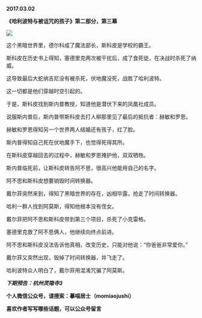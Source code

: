 
          
**2017.03.02**

**《哈利波特与被诅咒的孩子》第二部分，第三幕**

![](http://imglf.nosdn.127.net/img/LzBSaFYvd01NZHlXR0svc1VjbmdXTVlFTHNnNURCeHh1SEdjYnIvY1ZHZz0.jpg)


这个黑暗世界里，德尔科成了魔法部长，斯科皮是学校的霸王。

斯科皮在历史书上得知，塞德里克两次被干扰后，成了食死徒，在决战时杀死了纳威。

这导致最后大蛇纳吉尼没有被杀死，伏地魔没死，战胜了哈利波特。

这一切都是他们穿越时空引起的。

于是，斯科皮找到斯内普教授，知道他是潜伏下来的凤凰社成员。

说服斯内普后，斯内普带斯科皮去打人柳那里见了最后的抵抗者：赫敏和罗恩。

赫敏和罗恩得知另一个世界两人结婚还有孩子，红了脸。

斯内普得知自己死在伏地魔手下，也觉得死得其所。

在斯科皮穿越回去的过程中，赫敏和罗恩掩护他，双双牺牲。

斯内普临死前，让斯科皮转告阿不思，很高兴他能用自己的名字。

阿不思和斯科皮想要销毁时间转换器。

戴尔菲突然来到，得知了黑暗世界的存在，凶相毕露，抢走了时间转换器。

哈利一群人找到阿莫斯，得知他根本没有侄女。

戴尔菲把阿不思和斯科皮带到第三个项目，杀死了小克雷格。

塞德里克救了阿不思俩人，他继续向终点前进。

阿不思和斯科皮没法告诉他真相，改变历史，只能对他说：“你爸爸非常爱你。”

戴尔菲又突然出现，毁掉了时间转换器，并飞走了。

哈利波特众人明白了，戴尔菲用混淆咒骗了阿莫斯。


***下期预告：杭州灵隐寺3***


**个人微信公众号，请搜索：摹喵居士（momiaojushi）**

**喜欢作者写写哪些话题，可以公众号留言**

        